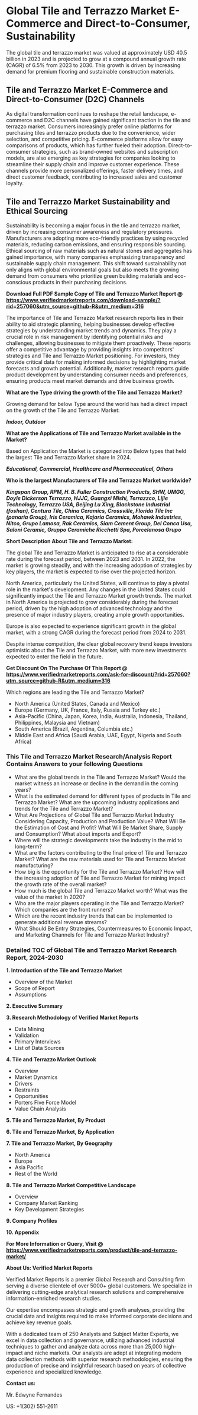 <h1>Global Tile and Terrazzo Market E-Commerce and Direct-to-Consumer, Sustainability</h1><p class=""><p>The global tile and terrazzo market was valued at approximately USD 40.5 billion in 2023 and is projected to grow at a compound annual growth rate (CAGR) of 6.5% from 2023 to 2030. This growth is driven by increasing demand for premium flooring and sustainable construction materials.</p><h2>Tile and Terrazzo Market E-Commerce and Direct-to-Consumer (D2C) Channels</h2><p>As digital transformation continues to reshape the retail landscape, e-commerce and D2C channels have gained significant traction in the tile and terrazzo market. Consumers increasingly prefer online platforms for purchasing tiles and terrazzo products due to the convenience, wider selection, and competitive pricing. E-commerce platforms allow for easy comparisons of products, which has further fueled their adoption. Direct-to-consumer strategies, such as brand-owned websites and subscription models, are also emerging as key strategies for companies looking to streamline their supply chain and improve customer experience. These channels provide more personalized offerings, faster delivery times, and direct customer feedback, contributing to increased sales and customer loyalty.</p><h2>Tile and Terrazzo Market Sustainability and Ethical Sourcing</h2><p>Sustainability is becoming a major focus in the tile and terrazzo market, driven by increasing consumer awareness and regulatory pressures. Manufacturers are adopting more eco-friendly practices by using recycled materials, reducing carbon emissions, and ensuring responsible sourcing. Ethical sourcing of raw materials such as natural stones and aggregates has gained importance, with many companies emphasizing transparency and sustainable supply chain management. This shift toward sustainability not only aligns with global environmental goals but also meets the growing demand from consumers who prioritize green building materials and eco-conscious products in their purchasing decisions.</p></p><p class=""><strong>Download Full PDF Sample Copy of Tile and Terrazzo Market Report @ <a href="https://www.verifiedmarketreports.com/download-sample/?rid=257060&utm_source=github-R&utm_medium=316" target="_blank">https://www.verifiedmarketreports.com/download-sample/?rid=257060&utm_source=github-R&utm_medium=316</a></strong></p><p>The importance of&nbsp;Tile and Terrazzo Market research reports lies in their ability to aid strategic planning, helping businesses develop effective strategies by understanding market trends and dynamics. They play a crucial role in risk management by identifying potential risks and challenges, allowing businesses to mitigate them proactively. These reports offer a competitive advantage by providing insights into competitors' strategies and Tile and Terrazzo Market positioning. For investors, they provide critical data for making informed decisions by highlighting market forecasts and growth potential. Additionally, market research reports guide product development by understanding consumer needs and preferences, ensuring products meet market demands and drive business growth.</p><p><strong>What are the&nbsp;Type driving the growth of the Tile and Terrazzo Market?</strong></p><p id="" class="">Growing demand for below Type around the world has had a direct impact on the growth of the Tile and Terrazzo Market:</p><p class=""><em><strong>Indoor, Outdoor</strong></em></p><p class=""><strong>What are the&nbsp;Applications&nbsp;of Tile and Terrazzo Market available in the Market?</strong></p><p id="" class="">Based on Application the Market is categorized into Below types that held the largest Tile and Terrazzo Market share In 2024.</p><p class=""><em><strong>Educational, Commercial, Healthcare and Pharmaceutical, Others</strong></em></p><p class=""><strong>Who is the largest Manufacturers of Tile and Terrazzo Market worldwide?</strong></p><p><em><strong>Kingspan Group, RPM, H. B. Fuller Construction Products, SHW, UMGG, Doyle Dickerson Terrazzo, HJJC, Guangxi Mishi, Terrazzco, Lijie Technology, Terrazzo USA, Beijing Lu Xing, Blackstone Industrial (foshan), Centura Tile, China Ceramics, Crossville, Florida Tile Inc (panaria Group), Iris Ceramica, Kajaria Ceramics, Mohawk Industries, Nitco, Grupo Lamosa, Rak Ceramics, Siam Cement Group, Del Conca Usa, Saloni Ceramic, Gruppo Ceramiche Ricchetti Spa, Porcelanosa Grupo</strong></em></p><p id="" class=""><strong>Short Description About Tile and Terrazzo Market:</strong></p><p>The global Tile and Terrazzo Market is anticipated to rise at a considerable rate during the forecast period, between 2023 and 2031. In 2022, the market is growing steadily, and with the increasing adoption of strategies by key players, the market is expected to rise over the projected horizon.</p><p>North America, particularly the United States, will continue to play a pivotal role in the market's development. Any changes in the United States could significantly impact the Tile and Terrazzo Market growth trends. The market in North America is projected to grow considerably during the forecast period, driven by the high adoption of advanced technology and the presence of major industry players, creating ample growth opportunities.</p><p>Europe is also expected to experience significant growth in the global market, with a strong CAGR during the forecast period from 2024 to 2031.</p><p>Despite intense competition, the clear global recovery trend keeps investors optimistic about the Tile and Terrazzo Market, with more new investments expected to enter the field in the future.</p><p id="" class=""><strong>Get Discount On The Purchase Of This Report @ <a href="https://www.verifiedmarketreports.com/ask-for-discount/?rid=257060?utm_source=github-R&utm_medium=316" target="_blank">https://www.verifiedmarketreports.com/ask-for-discount/?rid=257060?utm_source=github-R&utm_medium=316</a></strong></p><p class="">Which regions are leading the Tile and Terrazzo Market?</p><ul><li>North America (United States, Canada and Mexico)</li><li>Europe (Germany, UK, France, Italy, Russia and Turkey etc.)</li><li>Asia-Pacific (China, Japan, Korea, India, Australia, Indonesia, Thailand, Philippines, Malaysia and Vietnam)</li><li>South America (Brazil, Argentina, Columbia etc.)</li><li>Middle East and Africa (Saudi Arabia, UAE, Egypt, Nigeria and South Africa)</li></ul><h3 id="" class="">This Tile and Terrazzo Market Research/Analysis Report Contains Answers to your following Questions</h3><ul><li>What are the global trends in the Tile and Terrazzo Market? Would the market witness an increase or decline in the demand in the coming years?</li><li>What is the estimated demand for different types of products in Tile and Terrazzo Market? What are the upcoming industry applications and trends for the Tile and Terrazzo Market?</li><li>What Are Projections of Global Tile and Terrazzo Market Industry Considering Capacity, Production and Production Value? What Will Be the Estimation of Cost and Profit? What Will Be Market Share, Supply and Consumption? What about imports and Export?</li><li>Where will the strategic developments take the industry in the mid to long-term?</li><li>What are the factors contributing to the final price of Tile and Terrazzo Market? What are the raw materials used for Tile and Terrazzo Market manufacturing?</li><li>How big is the opportunity for the Tile and Terrazzo Market? How will the increasing adoption of Tile and Terrazzo Market for mining impact the growth rate of the overall market?</li><li>How much is the global Tile and Terrazzo Market worth? What was the value of the market In 2020?</li><li>Who are the major players operating in the Tile and Terrazzo Market? Which companies are the front runners?</li><li>Which are the recent industry trends that can be implemented to generate additional revenue streams?</li><li>What Should Be Entry Strategies, Countermeasures to Economic Impact, and Marketing Channels for Tile and Terrazzo Market Industry?</li></ul><h3 id="" class="">Detailed TOC of Global Tile and Terrazzo Market Research Report, 2024-2030</h3><p id="" class=""><strong>1. Introduction of the Tile and Terrazzo Market</strong></p><ul><li>Overview of the Market</li><li>Scope of Report</li><li>Assumptions</li></ul><p id="" class=""><strong>2. Executive Summary</strong></p><p id="" class=""><strong>3. Research Methodology of Verified Market Reports</strong></p><ul><li>Data Mining</li><li>Validation</li><li>Primary Interviews</li><li>List of Data Sources</li></ul><p id="" class=""><strong>4. Tile and Terrazzo Market Outlook</strong></p><ul><li>Overview</li><li>Market Dynamics</li><li>Drivers</li><li>Restraints</li><li>Opportunities</li><li>Porters Five Force Model</li><li>Value Chain Analysis</li></ul><p id="" class=""><strong>5. Tile and Terrazzo Market, By Product</strong></p><p id="" class=""><strong>6. Tile and Terrazzo Market, By Application</strong></p><p id="" class=""><strong>7. Tile and Terrazzo Market, By Geography</strong></p><ul><li>North America</li><li>Europe</li><li>Asia Pacific</li><li>Rest of the World</li></ul><p id="" class=""><strong>8. Tile and Terrazzo Market Competitive Landscape</strong></p><ul><li>Overview</li><li>Company Market Ranking</li><li>Key Development Strategies</li></ul><p id="" class=""><strong>9. Company Profiles</strong></p><p id="" class=""><strong>10. Appendix</strong></p><p id="" class=""><strong>For More Information or Query, Visit @ <a href="https://www.verifiedmarketreports.com/product/tile-and-terrazzo-market/" target="_blank">https://www.verifiedmarketreports.com/product/tile-and-terrazzo-market/</a></strong></p><p id="" class=""><strong>About Us: Verified Market Reports</strong></p><p id="" class="">Verified Market Reports is a premier Global Research and Consulting firm serving a diverse clientele of over 5000+ global customers. We specialize in delivering cutting-edge analytical research solutions and comprehensive information-enriched research studies.</p><p id="" class="">Our expertise encompasses strategic and growth analyses, providing the crucial data and insights required to make informed corporate decisions and achieve key revenue goals.</p><p id="" class="">With a dedicated team of 250 Analysts and Subject Matter Experts, we excel in data collection and governance, utilizing advanced industrial techniques to gather and analyze data across more than 25,000 high-impact and niche markets. Our analysts are adept at integrating modern data collection methods with superior research methodologies, ensuring the production of precise and insightful research based on years of collective experience and specialized knowledge.</p><p id="" class=""><strong>Contact us:</strong></p><p id="" class="">Mr. Edwyne Fernandes</p><p id="" class="">US: +1(302) 551-2611</p>